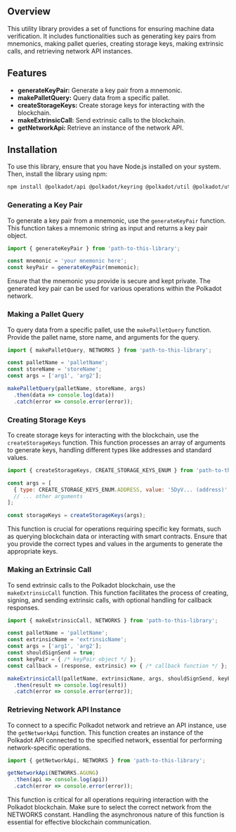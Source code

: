 
## Overview

This utility library provides a set of functions for ensuring machine data verification. It includes functionalities such as generating key pairs from mnemonics, making pallet queries, creating storage keys, making extrinsic calls, and retrieving network API instances.

## Features

- **generateKeyPair:** Generate a key pair from a mnemonic.
- **makePalletQuery:** Query data from a specific pallet.
- **createStorageKeys:** Create storage keys for interacting with the blockchain.
- **makeExtrinsicCall:** Send extrinsic calls to the blockchain.
- **getNetworkApi:** Retrieve an instance of the network API.

## Installation

To use this library, ensure that you have Node.js installed on your system. Then, install the library using npm:

```bash
npm install @polkadot/api @polkadot/keyring @polkadot/util @polkadot/util-crypto
```
### Generating a Key Pair

To generate a key pair from a mnemonic, use the `generateKeyPair` function. This function takes a mnemonic string as input and returns a key pair object.

```javascript
import { generateKeyPair } from 'path-to-this-library';

const mnemonic = 'your mnemonic here';
const keyPair = generateKeyPair(mnemonic);
```
Ensure that the mnemonic you provide is secure and kept private. The generated key pair can be used for various operations within the Polkadot network.

### Making a Pallet Query

To query data from a specific pallet, use the `makePalletQuery` function. Provide the pallet name, store name, and arguments for the query.

```javascript
import { makePalletQuery, NETWORKS } from 'path-to-this-library';

const palletName = 'palletName';
const storeName = 'storeName';
const args = ['arg1', 'arg2'];

makePalletQuery(palletName, storeName, args)
  .then(data => console.log(data))
  .catch(error => console.error(error));
```
### Creating Storage Keys

To create storage keys for interacting with the blockchain, use the `createStorageKeys` function. This function processes an array of arguments to generate keys, handling different types like addresses and standard values.

```javascript
import { createStorageKeys, CREATE_STORAGE_KEYS_ENUM } from 'path-to-this-library';

const args = [
  { type: CREATE_STORAGE_KEYS_ENUM.ADDRESS, value: '5DyV... (address)' },
  // ... other arguments
];

const storageKeys = createStorageKeys(args);
```
This function is crucial for operations requiring specific key formats, such as querying blockchain data or interacting with smart contracts. Ensure that you provide the correct types and values in the arguments to generate the appropriate keys.

### Making an Extrinsic Call

To send extrinsic calls to the Polkadot blockchain, use the `makeExtrinsicCall` function. This function facilitates the process of creating, signing, and sending extrinsic calls, with optional handling for callback responses.

```javascript
import { makeExtrinsicCall, NETWORKS } from 'path-to-this-library';

const palletName = 'palletName';
const extrinsicName = 'extrinsicName';
const args = ['arg1', 'arg2'];
const shouldSignSend = true;
const keyPair = { /* keyPair object */ };
const callback = (response, extrinsic) => { /* callback function */ };

makeExtrinsicCall(palletName, extrinsicName, args, shouldSignSend, keyPair, callback)
  .then(result => console.log(result))
  .catch(error => console.error(error));
```

### Retrieving Network API Instance

To connect to a specific Polkadot network and retrieve an API instance, use the `getNetworkApi` function. This function creates an instance of the Polkadot API connected to the specified network, essential for performing network-specific operations.

```javascript
import { getNetworkApi, NETWORKS } from 'path-to-this-library';

getNetworkApi(NETWORKS.AGUNG)
  .then(api => console.log(api))
  .catch(error => console.error(error));
```

This function is critical for all operations requiring interaction with the Polkadot blockchain. Make sure to select the correct network from the NETWORKS constant. Handling the asynchronous nature of this function is essential for effective blockchain communication.
